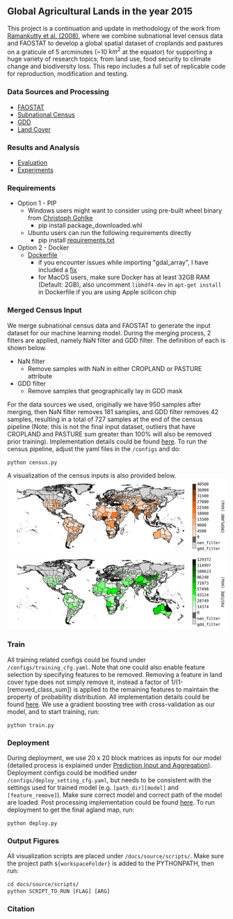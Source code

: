 ## Global Agricultural Lands in the year 2015
This project is a continuation and update in methodology of the work from [Ramankutty et al. (2008)](https://agupubs.onlinelibrary.wiley.com/doi/full/10.1029/2007GB002952), where we combine subnational level census data and FAOSTAT to develop a global spatial dataset of croplands and pastures on a graticule of 5 arcminutes (~10 $km^2$ at the equator) for supporting a huge variety of research topics, from land use, food security to climate change and biodiversity loss. This repo includes a full set of replicable code for reproduction, modification and testing.

### Data Sources and Processing
- [FAOSTAT](FAOSTAT_data/README.md)
- [Subnational Census](subnational_stats/README.md)
- [GDD](gdd/README.md)
- [Land Cover](land_cover/README.md)

### Results and Analysis
- [Evaluation](evaluation/README.md)
- [Experiments](experiments/README.md) 

### Requirements
- Option 1 - PIP
  - Windows users might want to consider using pre-built wheel binary from [Christoph Gohlke](https://www.lfd.uci.edu/~gohlke/pythonlibs/)
    - pip install package_downloaded.whl
  - Ubuntu users can run the following requirements directly
    - pip install [requirements.txt](requirements.txt) 
- Option 2 - Docker
  - [Dockerfile](Dockerfile)
    - if you encounter issues while importing "gdal_array", I have included a [fix](./docs/source/readmes/gdal_array_fix.md)
    - for MacOS users, make sure Docker has at least 32GB RAM (Default: 2GB), also uncomment ``` libhdf4-dev ``` in ``` apt-get install ``` in Dockerfile if you are using Apple scilicon chip

### Merged Census Input
We merge subnational census data and FAOSTAT to generate the input dataset for our machine learning model. During the merging process, 2 filters are applied, namely NaN filter and GDD filter. The definition of each is shown below. 
* NaN filter
  * Remove samples with NaN in either CROPLAND or PASTURE attribute
* GDD filter 
  * Remove samples that geographically lay in GDD mask

For the data sources we used, originally we have 950 samples after merging, then NaN filter removes 181 samples, and GDD filter removes 42 samples, resulting in a total of 727 samples at the end of the census pipeline (Note: this is not the final input dataset, outliers that have CROPLAND and PASTURE sum greater than 100% will also be removed prior training). Implementation details could be found [here](./utils/process/census_process.py). To run the census pipeline, adjust the yaml files in the ```/configs``` and do:
```
python census.py
```
A visualization of the census inputs is also provided below. 
![merged_census_input_cropland](./docs/source/_static/img/census/cropland_census_input.png)
![merged_census_input_pasture](./docs/source/_static/img/census/pasture_census_input.png)

### Train
All training related configs could be found under ```/configs/training_cfg.yaml```. Note that one could also enable feature selection by specifying features to be removed. Removing a feature in land cover type does not simply remove it, instead a factor of 1/(1-[removed_class_sum]) is applied to the remaining features to maintain the property of probability distribution. All implementation details could be found [here](./utils/process/train_process.py). We use a gradient boosting tree with cross-validation as our model, and to start training, run:
```
python train.py
```

### Deployment
During deployment, we use 20 x 20 block matrices as inputs for our model (detailed process is explained under [Prediction Input and Aggregation](./land_cover/README.md#prediction-input-and-aggregation)). Deployment configs could be modified under ```/configs/deploy_setting_cfg.yaml```, but needs to be consistent with the settings used for trained model (e.g. ```[path_dir][model]``` and ```[feature_remove]```). Make sure correct model and correct path of the model are loaded. Post processing implementation could be found [here](./utils/process/post_process.py). To run deployment to get the final agland map, run:
```
python deploy.py
```

### Output Figures
All visualization scripts are placed under ```/docs/source/scripts/```. Make sure the project path ```${workspaceFolder}``` is added to the PYTHONPATH, then run:
```
cd docs/source/scripts/
python SCRIPT_TO_RUN [FLAG] [ARG]
```

### Citation
```
```


